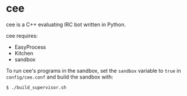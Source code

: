 cee
===

cee is a C++ evaluating IRC bot written in Python.

cee requires:
- EasyProcess
- Kitchen
- sandbox

To run cee's programs in the sandbox, set the `sandbox` variable to `true` in `config/cee.conf` and build the sandbox with:

```bash
$ ./build_supervisor.sh
```
